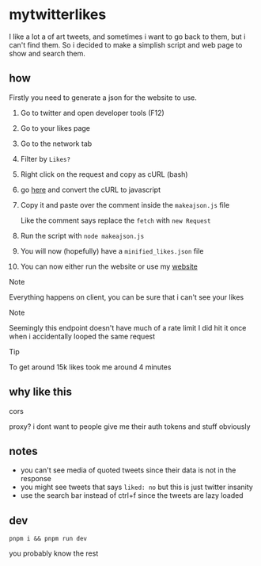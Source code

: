 # mytwitterlikes

I like a lot a of art tweets, and sometimes i want to go back to them, but i can't find them. So i decided to make a simplish script and web page to show and search them.

## how

Firstly you need to generate a json for the website to use.

1. Go to twitter and open developer tools (F12)
2. Go to your likes page
3. Go to the network tab
4. Filter by `Likes?`
5. Right click on the request and copy as cURL (bash)
6. go [here](https://curlconverter.com/javascript/) and convert the cURL to javascript
7. Copy it and paste over the comment inside the `makeajson.js` file

   Like the comment says replace the `fetch` with `new Request`

8. Run the script with `node makeajson.js`
9. You will now (hopefully) have a `minified_likes.json` file
10. You can now either run the website or use my [website](https://xitterlikes.masterjoona.dev)

> [!NOTE]
> Everything happens on client, you can be sure that i can't see your likes

> [!NOTE]
> Seemingly this endpoint doesn't have much of a rate limit
> I did hit it once when i accidentally looped the same request

> [!TIP]
> To get around 15k likes took me around 4 minutes

## why like this

cors

proxy? i dont want to people give me their auth tokens and stuff obviously

## notes

- you can't see media of quoted tweets since their data is not in the response
- you might see tweets that says `liked: no` but this is just twitter insanity
- use the search bar instead of ctrl+f since the tweets are lazy loaded

## dev

`pnpm i && pnpm run dev`

you probably know the rest
